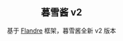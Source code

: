 <div align="center">

## 暮雪酱 v2

基于 [Flandre](https://github.com/FlandreDevs/Flandre) 框架，暮雪酱全新 v2 版本

</div>
